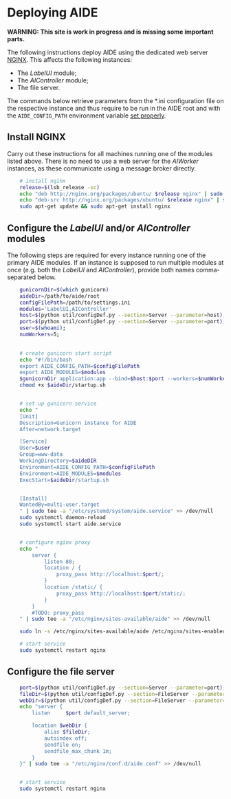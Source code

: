 # Deploying AIDE

**WARNING: This site is work in progress and is missing some important parts.**

The following instructions deploy AIDE using the dedicated web server [NGINX](https://www.nginx.com/).
This affects the following instances:
* The _LabelUI_ module;
* The _AIController_ module;
* The file server.

The commands below retrieve parameters from the *.ini configuration file on the respective instance and thus require to be run in the AIDE root and with the `AIDE_CONFIG_PATH` environment variable [set properly](launch_aide.md).



## Install NGINX

Carry out these instructions for all machines running one of the modules listed above.
There is no need to use a web server for the _AIWorker_ instances, as these communicate using a message broker directly.

```bash
    # install nginx
    release=$(lsb_release -sc)
    echo "deb http://nginx.org/packages/ubuntu/ $release nginx" | sudo tee -a "/etc/apt/sources.list.d/nginx.list" >> /dev/null
    echo "deb-src http://nginx.org/packages/ubuntu/ $release nginx" | sudo tee -a "/etc/apt/sources.list.d/nginx.list" >> /dev/null
    sudo apt-get update && sudo apt-get install nginx
```


## Configure the _LabelUI_ and/or _AIController_ modules

The following steps are required for every instance running one of the primary AIDE modules.
If an instance is supposed to run multiple modules at once (e.g. both the _LabelUI_ and _AIController_), provide both names comma-separated below.


```bash
    gunicornDir=$(which gunicorn)                                           # the same for Gunicorn.
    aideDir=/path/to/aide/root                                              # absolute directory where the AIDE code base is installed in
    configFilePath=/path/to/settings.ini                                    # absolute directory where the project's *.ini configuration file lies
    modules='LabelUI,AIController'                                          # modules to be run on this very server. You may add multiple as a comma-separated string (the order does not matter)
    host=$(python util/configDef.py --section=Server --parameter=host);     # host of the server you wish to run the modules
    port=$(python util/configDef.py --section=Server --parameter=port);     # port under which you wish to run the modules
    user=$(whoami);                                                         # user name under which to run the AIDE instance
    numWorkers=5;                                                           # number of threads to run the Gunicorn server in

    
    # create gunicorn start script
    echo "#!/bin/bash
    export AIDE_CONFIG_PATH=$configFilePath
    export AIDE_MODULES=$modules
    $gunicornDir application:app --bind=$host:$port --workers=$numWorkers" >> $aideDir/startup.sh
    chmod +x $aideDir/startup.sh


    # set up gunicorn service
    echo "
    [Unit]
    Description=Gunicorn instance for AIDE
    After=network.target

    [Service]
    User=$user
    Group=www-data
    WorkingDirectory=$aideDIR
    Environment=AIDE_CONFIG_PATH=$configFilePath
    Environment=AIDE_MODULES=$modules
    ExecStart=$aideDir/startup.sh


    [Install]
    WantedBy=multi-user.target
    " | sudo tee -a "/etc/systemd/system/aide.service" >> /dev/null
    sudo systemctl daemon-reload
    sudo systemctl start aide.service


    # configure nginx proxy
    echo "
        server {
            listen 80;
            location / {
                proxy_pass http://localhost:$port/;
            }
            location /static/ {
                proxy_pass http://localhost:$port/static/;
            }
        }
        #TODO: proxy_pass
    " | sudo tee -a "/etc/nginx/sites-available/aide" >> /dev/null

    sudo ln -s /etc/nginx/sites-available/aide /etc/nginx/sites-enabled

    # start service
    sudo systemctl restart nginx
```


## Configure the file server

```bash
    port=$(python util/configDef.py --section=Server --parameter=port);              # port under which you wish to run the file server
    fileDir=$(python util/configDef.py --section=FileServer --parameter=staticfiles_dir);      # absolute path under which the images are stored
    webDir=$(python util/configDef.py --section=FileServer --parameter=staticfiles_uri);          # web path under which the images can be retrieved
    echo "server {
        listen     $port default_server;

        location $webDir {
            alias $fileDir;
            autoindex off;
            sendfile on;
            sendfile_max_chunk 1m;
        }
    }" | sudo tee -a "/etc/nginx/conf.d/aide.conf" >> /dev/null


    # start service
    sudo systemctl restart nginx
```
